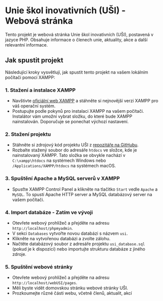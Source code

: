 # Unie škol inovativních (UŠI) - Webová stránka

Tento projekt je webová stránka Unie škol inovativních (UŠI), postavená v jazyce PHP. Obsahuje informace o členech unie, aktuality, akce a další relevantní informace.

## Jak spustit projekt

Následující kroky vysvětlují, jak spustit tento projekt na vašem lokálním počítači pomocí XAMPP:

### 1. Stažení a instalace XAMPP

- Navštivte [oficiální web XAMPP](https://www.apachefriends.org/index.html) a stáhněte si nejnovější verzi XAMPP pro váš operační systém.
- Postupujte podle pokynů pro instalaci XAMPP na vašem počítači. Instalátor vám umožní vybrat složku, do které bude XAMPP nainstalován. Doporučuje se ponechat výchozí nastavení.

### 2. Stažení projektu

- Stáhněte si zdrojový kód projektu UŠI z [repozitáře na GitHubu](https://github.com/mstonjek/webUSI).
- Rozbalte stažený soubor do adresáře `htdocs` ve složce, kde je nainstalovaný XAMPP. Tato složka se obvykle nachází v `C:\xampp\htdocs` na systémech Windows nebo `/Applications/XAMPP/htdocs` na systémech macOS.

### 3. Spuštění Apache a MySQL serverů v XAMPP

- Spusťte XAMPP Control Panel a klikněte na tlačítko `Start` vedle `Apache` a `MySQL`. To spustí Apache HTTP server a MySQL databázový server na vašem počítači.

### 4. Import databáze - Zatím ve vývoji

- Otevřete webový prohlížeč a přejděte na adresu `http://localhost/phpmyadmin`.
- V sekci `Databases` vytvořte novou databázi s názvem `usi`.
- Klikněte na vytvořenou databázi a zvolte zálohu.
- Načtěte databázový soubor z adresáře projektu `usi_database.sql` (pokud je k dispozici) nebo importujte strukturu databáze z jiného zdroje.

### 5. Spuštění webové stránky

- Otevřete webový prohlížeč a přejděte na adresu `http://localhost/webUSI/pages`.
- Měli byste vidět domovskou stránku webové stránky UŠI.
- Prozkoumejte různé části webu, včetně členů, aktualit, akcí
